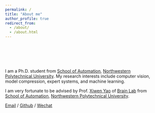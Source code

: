 ```yaml
---
permalink: /
title: "About me"
author_profile: true
redirect_from: 
  - /about/
  - /about.html
---
```


<br/> 
<br/> 
<br/> 
<br/> 

I am a Ph.D. student from [School of Automation](https://zdhxy.nwpu.edu.cn/), [Northwestern Polytechnical University](https://www.nwpu.edu.cn). My research interests include computer vision, model compression, expert systems, and machine learning.

I am very fortunate to be advised by Prof. [Xiwen Yao](https://scholar.google.com.hk/citations?user=XqrlEUoAAAAJ&hl=zh-CN&oi=ao) of [Brain Lab](https://nwpu-brainlab.github.io/) from [School of Automation](https://zdhxy.nwpu.edu.cn/), [Northwestern Polytechnical University](https://www.nwpu.edu.cn). 

[Email](mailto:zhaoyunhe@mail.nwpu.edu.cn) / [Github](https://github.com/Yunhe-Zhao) / [Wechat](../images/wechat.jpg) 


